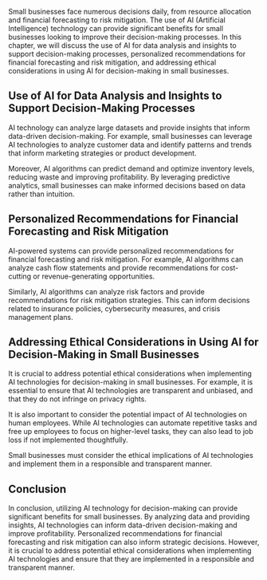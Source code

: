 

Small businesses face numerous decisions daily, from resource allocation and financial forecasting to risk mitigation. The use of AI (Artificial Intelligence) technology can provide significant benefits for small businesses looking to improve their decision-making processes. In this chapter, we will discuss the use of AI for data analysis and insights to support decision-making processes, personalized recommendations for financial forecasting and risk mitigation, and addressing ethical considerations in using AI for decision-making in small businesses.

Use of AI for Data Analysis and Insights to Support Decision-Making Processes
-----------------------------------------------------------------------------

AI technology can analyze large datasets and provide insights that inform data-driven decision-making. For example, small businesses can leverage AI technologies to analyze customer data and identify patterns and trends that inform marketing strategies or product development.

Moreover, AI algorithms can predict demand and optimize inventory levels, reducing waste and improving profitability. By leveraging predictive analytics, small businesses can make informed decisions based on data rather than intuition.

Personalized Recommendations for Financial Forecasting and Risk Mitigation
--------------------------------------------------------------------------

AI-powered systems can provide personalized recommendations for financial forecasting and risk mitigation. For example, AI algorithms can analyze cash flow statements and provide recommendations for cost-cutting or revenue-generating opportunities.

Similarly, AI algorithms can analyze risk factors and provide recommendations for risk mitigation strategies. This can inform decisions related to insurance policies, cybersecurity measures, and crisis management plans.

Addressing Ethical Considerations in Using AI for Decision-Making in Small Businesses
-------------------------------------------------------------------------------------

It is crucial to address potential ethical considerations when implementing AI technologies for decision-making in small businesses. For example, it is essential to ensure that AI technologies are transparent and unbiased, and that they do not infringe on privacy rights.

It is also important to consider the potential impact of AI technologies on human employees. While AI technologies can automate repetitive tasks and free up employees to focus on higher-level tasks, they can also lead to job loss if not implemented thoughtfully.

Small businesses must consider the ethical implications of AI technologies and implement them in a responsible and transparent manner.

Conclusion
----------

In conclusion, utilizing AI technology for decision-making can provide significant benefits for small businesses. By analyzing data and providing insights, AI technologies can inform data-driven decision-making and improve profitability. Personalized recommendations for financial forecasting and risk mitigation can also inform strategic decisions. However, it is crucial to address potential ethical considerations when implementing AI technologies and ensure that they are implemented in a responsible and transparent manner.
